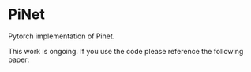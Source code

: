 # PiNet

Pytorch implementation of Pinet.

This work is ongoing. If you use the code please reference the following paper:

